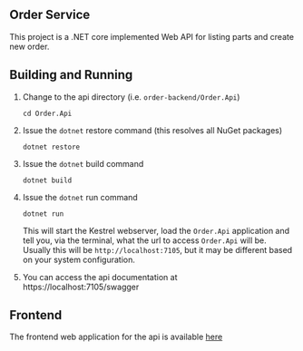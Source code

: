 ## Order ServiceThis project is a .NET core implemented Web API for listing parts and create new order.## Building and Running1. Change to the api directory (i.e. `order-backend/Order.Api`)    `cd Order.Api`1. Issue the `dotnet` restore command (this resolves all NuGet packages)    `dotnet restore`1. Issue the `dotnet` build command    `dotnet build`1. Issue the `dotnet` run command    `dotnet run`    This will start the Kestrel webserver, load the `Order.Api` application and tell you, via the terminal, what the url to access `Order.Api` will be. Usually this will be `http://localhost:7105`, but it may be different based on your system configuration.1. You can access the api documentation at https://localhost:7105/swagger	## FrontendThe frontend web application for the api is available [here](https://github.com/luisfernandoteikowski/order-frontend)
